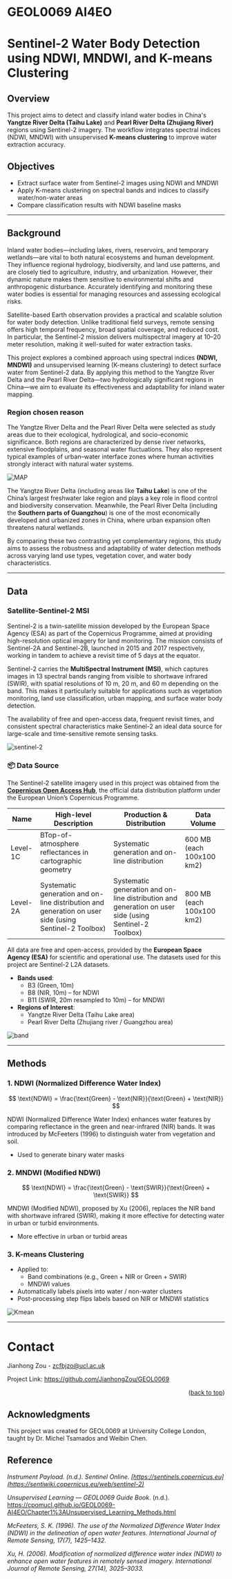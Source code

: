 # GEOL0069 AI4EO
# Sentinel-2 Water Body Detection using NDWI, MNDWI, and K-means Clustering

## Overview

This project aims to detect and classify inland water bodies in China's **Yangtze River Delta (Taihu Lake)** and **Pearl River Delta (Zhujiang River)** regions using Sentinel-2 imagery. The workflow integrates spectral indices (NDWI, MNDWI) with unsupervised **K-means clustering** to improve water extraction accuracy.

## Objectives

- Extract surface water from Sentinel-2 images using NDWI and MNDWI
- Apply K-means clustering on spectral bands and indices to classify water/non-water areas
- Compare classification results with NDWI baseline masks

---
## Background

Inland water bodies—including lakes, rivers, reservoirs, and temporary wetlands—are vital to both natural ecosystems and human development. They influence regional hydrology, biodiversity, and land use patterns, and are closely tied to agriculture, industry, and urbanization. However, their dynamic nature makes them sensitive to environmental shifts and anthropogenic disturbance. Accurately identifying and monitoring these water bodies is essential for managing resources and assessing ecological risks.

Satellite-based Earth observation provides a practical and scalable solution for water body detection. Unlike traditional field surveys, remote sensing offers high temporal frequency, broad spatial coverage, and reduced cost. In particular, the Sentinel-2 mission delivers multispectral imagery at 10–20 meter resolution, making it well-suited for water extraction tasks.

This project explores a combined approach using spectral indices **(NDWI, MNDWI)** and unsupervised learning (K-means clustering) to detect surface water from Sentinel-2 data. By applying this method to the Yangtze River Delta and the Pearl River Delta—two hydrologically significant regions in China—we aim to evaluate its effectiveness and adaptability for inland water mapping.

### Region chosen reason
The Yangtze River Delta and the Pearl River Delta were selected as study areas due to their ecological, hydrological, and socio-economic significance. Both regions are characterized by dense river networks, extensive floodplains, and seasonal water fluctuations. They also represent typical examples of urban–water interface zones where human activities strongly interact with natural water systems.

![MAP](jpg/map1.jpg)

The Yangtze River Delta (including areas like **Taihu Lake**) is one of the China’s largest freshwater lake region and plays a key role in flood control and biodiversity conservation. Meanwhile, the Pearl River Delta (including the **Southern parts of Guangzhou**) is one of the most economically developed and urbanized zones in China, where urban expansion often threatens natural wetlands.

By comparing these two contrasting yet complementary regions, this study aims to assess the robustness and adaptability of water detection methods across varying land use types, vegetation cover, and water body characteristics.

---
## Data

### Satellite-Sentinel-2 MSI 
Sentinel-2 is a twin-satellite mission developed by the European Space Agency (ESA) as part of the Copernicus Programme, aimed at providing high-resolution optical imagery for land monitoring. The mission consists of Sentinel-2A and Sentinel-2B, launched in 2015 and 2017 respectively, working in tandem to achieve a revisit time of 5 days at the equator.

Sentinel-2 carries the **MultiSpectral Instrument (MSI)**, which captures images in 13 spectral bands ranging from visible to shortwave infrared (SWIR), with spatial resolutions of 10 m, 20 m, and 60 m depending on the band. This makes it particularly suitable for applications such as vegetation monitoring, land use classification, urban mapping, and surface water body detection.

The availability of free and open-access data, frequent revisit times, and consistent spectral characteristics make Sentinel-2 an ideal data source for large-scale and time-sensitive remote sensing tasks.

![sentinel-2](jpg/1783922-20200303201337695-982407785.png)
### 📦 Data Source 

The Sentinel-2 satellite imagery used in this project was obtained from the  
**[Copernicus Open Access Hub](https://scihub.copernicus.eu/)**, the official data distribution platform under the European Union’s Copernicus Programme.

| Name | High-level Description | Production & Distribution |Data Volume|
|-----|-----|-----|-----|
| Level-1C  | BTop-of-atmosphere reflectances in cartographic geometry     | Systematic generation and on-line distribution   |600 MB (each 100x100 km2)|
| Level-2A  | Systematic generation and on-line distribution and generation on user side (using Sentinel-2 Toolbox)   | Systematic generation and on-line distribution and generation on user side (using Sentinel-2 Toolbox)   |800 MB (each 100x100 km2)



All data are free and open-access, provided by the **European Space Agency (ESA)** for scientific and operational use. The datasets used for this project are Sentinel-2 L2A datasets.
- **Bands used**:
  - B3 (Green, 10m)
  - B8 (NIR, 10m) – for NDWI
  - B11 (SWIR, 20m resampled to 10m) – for MNDWI
- **Regions of Interest**:
  - Yangtze River Delta (Taihu Lake area)
  - Pearl River Delta (Zhujiang river / Guangzhou area)


![band](jpg/Sentinel2_bands.jpg)

---

## Methods

### 1. **NDWI (Normalized Difference Water Index)**

$$
\text{NDWI} = \frac{\text{Green} - \text{NIR}}{\text{Green} + \text{NIR}}
$$

NDWI (Normalized Difference Water Index) enhances water features by comparing reflectance in the green and near-infrared (NIR) bands. It was introduced by McFeeters (1996) to distinguish water from vegetation and soil.
- Used to generate binary water masks 

### 2. **MNDWI (Modified NDWI)**
$$
\text{NDWI} = \frac{\text{Green} - \text{SWIR}}{\text{Green} + \text{SWIR}}
$$

MNDWI (Modified NDWI), proposed by Xu (2006), replaces the NIR band with shortwave infrared (SWIR), making it more effective for detecting water in urban or turbid environments.
- More effective in urban or turbid areas

### 3. **K-means Clustering**
- Applied to:
  - Band combinations (e.g., Green + NIR or Green + SWIR)
  - MNDWI values
- Automatically labels pixels into water / non-water clusters
- Post-processing step flips labels based on NIR or MNDWI statistics

![Kmean](jpg/061541499689107.gif)

---
# Contact

Jianhong Zou - [zcfbjzo@ucl.ac.uk](zcfbjzo@ucl.ac.uk) 

Project Link: https://github.com/JianhongZou/GEOL0069

<p align="right">(<a href="#readme-top">back to top</a>)</p>

## Acknowledgments
This project was created for GEOL0069 at University College London, taught by Dr. Michel Tsamados and Weibin Chen.

## Reference

**Instrument Payload*. (n.d.). Sentinel Online. [https://sentinels.copernicus.eu](https://sentiwiki.copernicus.eu/web/sentinel-2)*

*Unsupervised Learning — GEOL0069 Guide Book*. (n.d.). https://cpomucl.github.io/GEOL0069-AI4EO/Chapter1%3AUnsupervised_Learning_Methods.html

*McFeeters, S. K. (1996). The use of the Normalized Difference Water Index (NDWI) in the delineation of open water features. International Journal of Remote Sensing, 17(7), 1425–1432.*

*Xu, H. (2006). Modification of normalized difference water index (NDWI) to enhance open water features in remotely sensed imagery. International Journal of Remote Sensing, 27(14), 3025–3033.*
